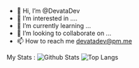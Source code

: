 - 👋 Hi, I’m @DevataDev
- 👀 I’m interested in ....
- 🌱 I’m currently learning ...
- 💞️ I’m looking to collaborate on ...
- 📫 How to reach me devatadev@pm.me

My Stats :
![Github Stats](https://github-readme-stats.vercel.app/api?username=DevataDev&count_private=true&show_icons=true&theme=dark)
![Top Langs](https://github-readme-stats.vercel.app/api/top-langs/?username=DevataDev&layout=compact&langs_count=10)
